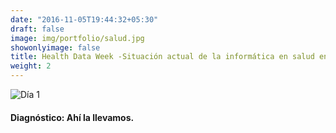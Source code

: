 ```yaml
---
date: "2016-11-05T19:44:32+05:30"
draft: false
image: img/portfolio/salud.jpg
showonlyimage: false
title: Health Data Week -Situación actual de la informática en salud en LATAM
weight: 2
---
```


![Día 1 ](/portfolio/work3_files/salud.png)

#### Diagnóstico: Ahí la llevamos.